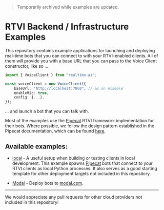> Temporarily archived while examples are updated.
# RTVI Backend / Infrastructure Examples

This repository contains example applications for launching and deploying real-time bots that you can connect to with your RTVI-enabled clients. All of them will provide you with a base URL that you can pass to the Voice Client constructor, like so ...

```typescript
import { VoiceClient } from "realtime-ai";

const voiceClient = new VoiceClient({
    baseUrl: "http://localhost:7860", // as an example
    enableMic: true,
    config: {...},
});
```

... and launch a bot that you can talk with.

Most of the examples use the [Pipecat](www.pipecat.ai) RTVI framework implementation for their bots. Where possible, we follow the design pattern established in the Pipecat documentation, which can be found [here](https://docs.pipecat.ai/deployment/pattern).

## Available examples:

- [local](/01-local) - A useful setup when building or testing clients in local development. This example spawns [Pipecat](https://www.pipecat.ai) bots that connect to your RTVI clients as local Python processes. It also serves as a good starting template for other deployment targets not included in this repository.

- [Modal](/02-modal.com) - Deploy bots to [modal.com](https://www.modal.com).


---

We would appreciate any pull requests for other cloud providers not included in this repository!
